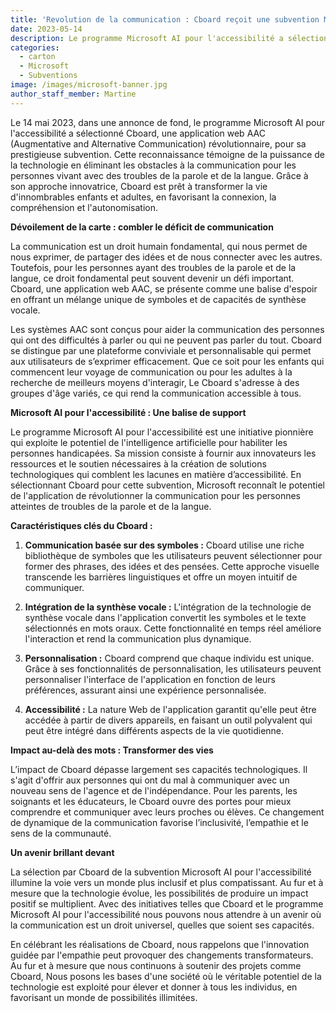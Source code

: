 ```yaml
---
title: 'Revolution de la communication : Cboard reçoit une subvention Microsoft AI pour l''accessibilité'
date: 2023-05-14
description: Le programme Microsoft AI pour l'accessibilité a sélectionné Cboard.
categories:
  - carton
  - Microsoft
  - Subventions
image: /images/microsoft-banner.jpg
author_staff_member: Martine
---
```


Le 14 mai 2023, dans une annonce de fond, le programme Microsoft AI pour l'accessibilité a sélectionné Cboard, une application web AAC (Augmentative and Alternative Communication) révolutionnaire, pour sa prestigieuse subvention. Cette reconnaissance témoigne de la puissance de la technologie en éliminant les obstacles à la communication pour les personnes vivant avec des troubles de la parole et de la langue. Grâce à son approche innovatrice, Cboard est prêt à transformer la vie d'innombrables enfants et adultes, en favorisant la connexion, la compréhension et l'autonomisation.

**Dévoilement de la carte : combler le déficit de communication**

La communication est un droit humain fondamental, qui nous permet de nous exprimer, de partager des idées et de nous connecter avec les autres. Toutefois, pour les personnes ayant des troubles de la parole et de la langue, ce droit fondamental peut souvent devenir un défi important. Cboard, une application web AAC, se présente comme une balise d'espoir en offrant un mélange unique de symboles et de capacités de synthèse vocale.

Les systèmes AAC sont conçus pour aider la communication des personnes qui ont des difficultés à parler ou qui ne peuvent pas parler du tout. Cboard se distingue par une plateforme conviviale et personnalisable qui permet aux utilisateurs de s’exprimer efficacement. Que ce soit pour les enfants qui commencent leur voyage de communication ou pour les adultes à la recherche de meilleurs moyens d'interagir, Le Cboard s'adresse à des groupes d'âge variés, ce qui rend la communication accessible à tous.

**Microsoft AI pour l'accessibilité : Une balise de support**

Le programme Microsoft AI pour l'accessibilité est une initiative pionnière qui exploite le potentiel de l'intelligence artificielle pour habiliter les personnes handicapées. Sa mission consiste à fournir aux innovateurs les ressources et le soutien nécessaires à la création de solutions technologiques qui comblent les lacunes en matière d’accessibilité. En sélectionnant Cboard pour cette subvention, Microsoft reconnaît le potentiel de l'application de révolutionner la communication pour les personnes atteintes de troubles de la parole et de la langue.

**Caractéristiques clés du Cboard :**

1. **Communication basée sur des symboles :** Cboard utilise une riche bibliothèque de symboles que les utilisateurs peuvent sélectionner pour former des phrases, des idées et des pensées. Cette approche visuelle transcende les barrières linguistiques et offre un moyen intuitif de communiquer.

2. **Intégration de la synthèse vocale :** L'intégration de la technologie de synthèse vocale dans l'application convertit les symboles et le texte sélectionnés en mots oraux. Cette fonctionnalité en temps réel améliore l'interaction et rend la communication plus dynamique.

3. **Personnalisation :** Cboard comprend que chaque individu est unique. Grâce à ses fonctionnalités de personnalisation, les utilisateurs peuvent personnaliser l'interface de l'application en fonction de leurs préférences, assurant ainsi une expérience personnalisée.

4. **Accessibilité :** La nature Web de l'application garantit qu'elle peut être accédée à partir de divers appareils, en faisant un outil polyvalent qui peut être intégré dans différents aspects de la vie quotidienne.

**Impact au-delà des mots : Transformer des vies**

L’impact de Cboard dépasse largement ses capacités technologiques. Il s'agit d'offrir aux personnes qui ont du mal à communiquer avec un nouveau sens de l'agence et de l'indépendance. Pour les parents, les soignants et les éducateurs, le Cboard ouvre des portes pour mieux comprendre et communiquer avec leurs proches ou élèves. Ce changement de dynamique de la communication favorise l’inclusivité, l’empathie et le sens de la communauté.

**Un avenir brillant devant**

La sélection par Cboard de la subvention Microsoft AI pour l'accessibilité illumine la voie vers un monde plus inclusif et plus compatissant. Au fur et à mesure que la technologie évolue, les possibilités de produire un impact positif se multiplient. Avec des initiatives telles que Cboard et le programme Microsoft AI pour l'accessibilité nous pouvons nous attendre à un avenir où la communication est un droit universel, quelles que soient ses capacités.

En célébrant les réalisations de Cboard, nous rappelons que l'innovation guidée par l'empathie peut provoquer des changements transformateurs. Au fur et à mesure que nous continuons à soutenir des projets comme Cboard, Nous posons les bases d'une société où le véritable potentiel de la technologie est exploité pour élever et donner à tous les individus, en favorisant un monde de possibilités illimitées.
